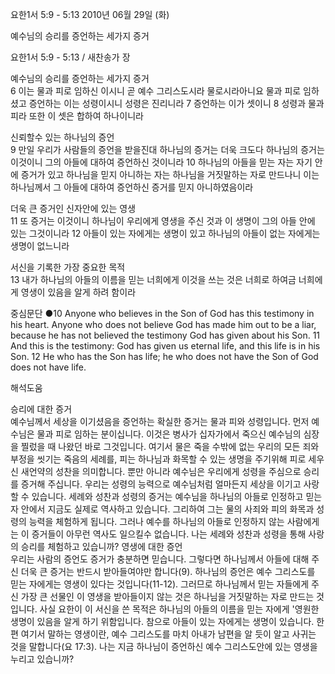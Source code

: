 요한1서 5:9 - 5:13 
2010년 06월 29일 (화)

예수님의 승리를 증언하는 세가지 증거



요한1서 5:9 - 5:13 / 새찬송가  장


예수님의 승리를 증언하는 세가지 증거  
6 이는 물과 피로 임하신 이시니 곧 예수 그리스도시라 물로시라아니요 물과 피로 임하셨고 증언하는 이는 성령이시니 성령은 진리니라 7 증언하는 이가 셋이니 8 성령과 물과 피라 또한 이 셋은 합하여 하나이니라   

신뢰할수 있는 하나님의 증언   
9 만일 우리가 사람들의 증언을 받을진대 하나님의 증거는 더욱 크도다 하나님의 증거는 이것이니 그의 아들에 대하여 증언하신 것이니라 10 하나님의 아들을 믿는 자는 자기 안에 증거가 있고 하나님을 믿지 아니하는 자는 하나님을 거짓말하는 자로 만드나니 이는 하나님께서 그 아들에 대하여 증언하신 증거를 믿지 아니하였음이라  

더욱 큰 증거인 신자안에 있는 영생  
11 또 증거는 이것이니 하나님이 우리에게 영생을 주신 것과 이 생명이 그의 아들 안에 있는 그것이니라 12 아들이 있는 자에게는 생명이 있고 하나님의 아들이 없는 자에게는 생명이 없느니라  

서신을 기록한 가장 중요한 목적  
13 내가 하나님의 아들의 이름을 믿는 너희에게 이것을 쓰는 것은 너희로 하여금 너희에게 영생이 있음을 알게 하려 함이라 


중심문단 ●10 Anyone who believes in the Son of God has this testimony in his heart. Anyone who does not believe God has made him out to be a liar, because he has not believed the testimony God has given about his Son. 11 And this is the testimony: God has given us eternal life, and this life is in his Son. 12 He who has the Son has life; he who does not have the Son of God does not have life.

해석도움





승리에 대한 증거  
예수님께서 세상을 이기셨음을 증언하는 확실한 증거는 물과 피와 성령입니다. 먼저 예수님은 물과 피로 임하는 분이십니다. 이것은 병사가 십자가에서 죽으신 예수님의 심장을 찔렀을 때 나왔던 바로 그것입니다. 여기서 물은 죽을 수밖에 없는 우리의 모든 죄와 부정을 씻기는 죽음의 세례를, 피는 하나님과 화목할 수 있는 생명을 주기위해 피로 세우신 새언약의 성찬을 의미합니다. 뿐만 아니라 예수님은 우리에게 성령을 주심으로 승리를 증거해 주십니다. 우리는 성령의 능력으로 예수님처럼 얼마든지 세상을 이기고 사랑할 수 있습니다. 세례와 성찬과 성령의 증거는 예수님을 하나님의 아들로 인정하고 믿는 자 안에서 지금도 실제로 역사하고 있습니다. 그리하여 그는 물의 사죄와 피의 화목과 성령의 능력을 체험하게 됩니다. 그러나 예수를 하나님의 아들로 인정하지 않는 사람에게는 이 증거들이 아무런 역사도 일으킬수 없습니다. 나는 세례와 성찬과 성령을 통해 사랑의 승리를 체험하고 있습니까? 
영생에 대한 증언   
우리는 사람의 증언도 증거가 충분하면 믿습니다. 그렇다면 하나님께서 아들에 대해 주신 더욱 큰 증거는 반드시 받아들여야만 합니다(9). 하나님의 증언은 예수 그리스도를 믿는 자에게는 영생이 있다는 것입니다(11-12). 그러므로 하나님께서 믿는 자들에게 주신 가장 큰 선물인 이 영생을 받아들이지 않는 것은 하나님을 거짓말하는 자로 만드는 것입니다. 사실 요한이 이 서신을 쓴 목적은 하나님의 아들의 이름을 믿는 자에게 '영원한 생명이 있음을 알게 하기 위함입니다. 참으로 아들이 있는 자에게는 생명이 있습니다. 한편 여기서 말하는 영생이란, 예수 그리스도를 마치 아내가 남편을 알 듯이 알고 사귀는 것을 말합니다(요 17:3). 나는 지금 하나님이 증언하신 예수 그리스도안에 있는 영생을 누리고 있습니까?